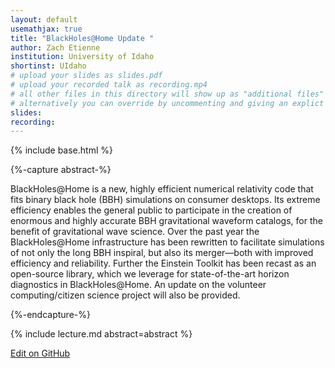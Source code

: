 ```yaml
---
layout: default
usemathjax: true
title: "BlackHoles@Home Update "
author: Zach Etienne
institution: University of Idaho
shortinst: UIdaho
# upload your slides as slides.pdf
# upload your recorded talk as recording.mp4
# all other files in this directory will show up as "additional files"
# alternatively you can override by uncommenting and giving an explict URL:
slides: 
recording: 
---
```

{% include base.html %}

{%-capture abstract-%}

BlackHoles@Home is a new, highly efficient numerical relativity code that fits binary black hole (BBH) simulations on consumer desktops. Its extreme efficiency enables the general public to participate in the creation of enormous and highly accurate BBH gravitational waveform catalogs, for the benefit of gravitational wave science. Over the past year the BlackHoles@Home infrastructure has been rewritten to facilitate simulations of not only the long BBH inspiral, but also its merger—both with improved efficiency and reliability. Further the Einstein Toolkit has been recast as an open-source library, which we leverage for state-of-the-art horizon diagnostics in BlackHoles@Home. An update on the volunteer computing/citizen science project will also be provided.

{%-endcapture-%}

<div class="col-xs-12" markdown="1">
{% include lecture.md abstract=abstract %}

[Edit on GitHub](https://github.com/EinsteinToolkit/et2021uiuc/edit/master/{{page.path}})
</div>
